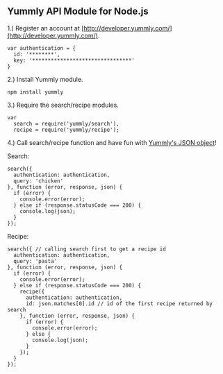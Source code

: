 Yummly API Module for Node.js
-----------------------------------------------------------------

1.) Register an account at [http://developer.yummly.com/](http://developer.yummly.com/).

    var authentication = {
      id: '********',
      key: '********************************'
    }

2.) Install Yummly module.

    npm install yummly

3.) Require the search/recipe modules.

    var
      search = require('yummly/search'),
      recipe = require('yummly/recipe');

4.) Call search/recipe function and have fun with [Yummly's JSON object](http://developer.yummly.com/wiki)!

Search:

    search({
      authentication: authentication,
      query: 'chicken'
    }, function (error, response, json) {
      if (error) {
        console.error(error);
      } else if (response.statusCode === 200) {
        console.log(json);
      }
    });

Recipe:

    search({ // calling search first to get a recipe id
      authentication: authentication,
      query: 'pasta'
    }, function (error, response, json) {
      if (error) {
        console.error(error);
      } else if (response.statusCode === 200) {
        recipe({
          authentication: authentication,
          id: json.matches[0].id // id of the first recipe returned by search
        }, function (error, response, json) {
          if (error) {
            console.error(error);
          } else {
            console.log(json);
          }
        });
      }
    });
